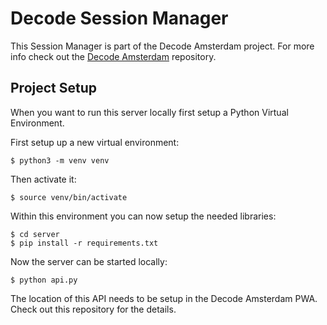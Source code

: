 # Decode Session Manager

This Session Manager is part of the Decode Amsterdam project. For more info check out the [Decode Amsterdam](https://github.com/Amsterdam/decode_passport_scanner) repository.

## Project Setup

When you want to run this server locally first setup a Python Virtual Environment.

First setup up a new virtual environment:
```
$ python3 -m venv venv
```

Then activate it:
```
$ source venv/bin/activate
```

Within this environment you can now setup the needed libraries:
```
$ cd server
$ pip install -r requirements.txt
```

Now the server can be started locally:
```
$ python api.py
```

The location of this API needs to be setup in the Decode Amsterdam PWA. Check out this repository for the details.
